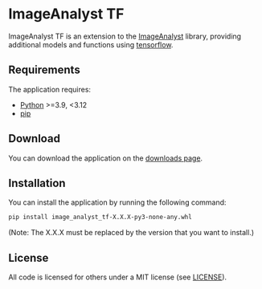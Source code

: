 # ImageAnalyst TF

ImageAnalyst TF is an extension to the [ImageAnalyst](https://github.com/BergLucas/ImageAnalyst) library, providing additional models and functions using [tensorflow](https://pypi.org/project/tensorflow/).

## Requirements

The application requires:

- [Python](https://www.python.org/) >=3.9, <3.12
- [pip](https://pip.pypa.io/en/stable/)

## Download

You can download the application on the [downloads page](https://github.com/BergLucas/ImageAnalystTF/releases).

## Installation

You can install the application by running the following command:

```bash
pip install image_analyst_tf-X.X.X-py3-none-any.whl
```

(Note: The X.X.X must be replaced by the version that you want to install.)

## License

All code is licensed for others under a MIT license (see [LICENSE](https://github.com/BergLucas/ImageAnalystTF/blob/main/LICENSE)).
